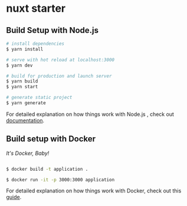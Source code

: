 # nuxt starter

## Build Setup with Node.js

```bash
# install dependencies
$ yarn install

# serve with hot reload at localhost:3000
$ yarn dev

# build for production and launch server
$ yarn build
$ yarn start

# generate static project
$ yarn generate
```
For detailed explanation on how things work with Node.js , check out [documentation](https://nuxtjs.org).

## Build setup with Docker
*It's Docker, Baby!*

```bash

$ docker build -t application .

$ docker run -it -p 3000:3000 application
```

For detailed explanation on how things work with Docker, check out this [guide](https://dockerize.io/guides/docker-nuxtjs-guide).
